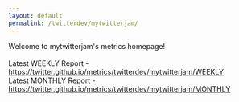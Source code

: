 ```yaml
---
layout: default
permalink: /twitterdev/mytwitterjam/
---
```

Welcome to mytwitterjam's metrics homepage!
<br><br>
Latest WEEKLY Report - <a href="https://twitter.github.io/metrics/twitterdev/mytwitterjam/WEEKLY">https://twitter.github.io/metrics/twitterdev/mytwitterjam/WEEKLY</a>
<br>
Latest MONTHLY Report - <a href="https://twitter.github.io/metrics/twitterdev/mytwitterjam/MONTHLY">https://twitter.github.io/metrics/twitterdev/mytwitterjam/MONTHLY</a>
<br>
